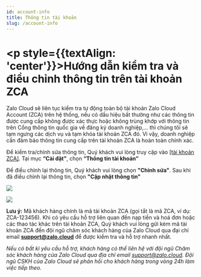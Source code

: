 ```yaml
---
id: account-info
title: Thông tin tài khoản
slug: /account-info
---
```


# <p style={{textAlign: 'center'}}>Hướng dẫn kiểm tra và điều chỉnh thông tin trên tài khoản ZCA

Zalo Cloud sẽ liên tục kiểm tra tự động toàn bộ tài khoản Zalo Cloud Account (ZCA) trên hệ thống, nếu có dấu hiệu bất thường như các thông tin được cung cấp không được xác thực hoặc không trùng khớp với thông tin trên Cổng thông tin quốc gia về đăng ký doanh nghiệp,… thì chúng tôi sẽ tạm ngưng các dịch vụ và tạm khóa tài khoản ZCA đó. Vì vậy, doanh nghiệp cần đảm bảo thông tin cung cấp trên tài khoản ZCA là hoàn toàn chính xác.  

Để kiểm tra/chỉnh sửa thông tin, Quý khách vui lòng truy cập vào [[tài khoản ZCA]](https://account.zalo.cloud/spending/overview). Tại mục **“Cài đặt”**, chọn **“Thông tin tài khoản”**  

Để điều chỉnh lại thông tin, Quý khách vui lòng chọn **"Chỉnh sửa"**. Sau khi đã điều chỉnh lại thông tin, chọn **"Cập nhật thông tin"**

<p style={{textAlign: 'center'}}>
    <img src="https://stc-oa.zdn.vn/uploads/2024/08/22/88d01acdb9b6f60f60fa9a1c6f2ac989.png" />
</p>

<p style={{textAlign: 'center'}}>
    <img src="https://stc-oa.zdn.vn/uploads/2024/08/22/497f5da3e06dd3cc6905ba10f5c5762f.png" />
</p>

**Lưu ý:** Mã khách hàng chính là mã tài khoản ZCA (gọi tắt là mã ZCA, ví dụ: ZCA-123456). Khi có yêu cầu hỗ trợ liên quan đến nạp tiền và hoá đơn hoặc các thao tác khác trên tài khoản ZCA, Quý khách vui lòng gửi kèm mã tài khoản ZCA đến đội ngũ chăm sóc khách hàng của Zalo Cloud qua đại chỉ email **support@zalo.cloud** để được kiểm tra và hỗ trợ nhanh nhất.

*Nếu có bất kì yêu cầu hỗ trợ, khách hàng có thể liên hệ với đội ngũ Chăm sóc khách hàng của Zalo Cloud qua địa chỉ email support@zalo.cloud. Đội ngũ CSKH của Zalo Cloud sẽ phản hồi cho khách hàng trong vòng 24h làm việc tiếp theo.*








